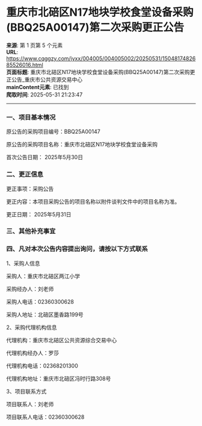 # 重庆市北碚区N17地块学校食堂设备采购(BBQ25A00147)第二次采购更正公告

**来源**: 第 1 页第 5 个元素  
**URL**: https://www.cqggzy.com/jyxx/004005/004005002/20250531/1504817482685526016.html  
**页面标题**: 重庆市北碚区N17地块学校食堂设备采购(BBQ25A00147)第二次采购更正公告_重庆市公共资源交易中心  
**mainContent元素**: 已找到  
**爬取时间**: 2025-05-31 21:23:47

---

### 一、项目基本情况

原公告的采购项目编号：BBQ25A00147

原公告的采购项目名称：重庆市北碚区N17地块学校食堂设备采购

首次公告日期： 2025年5月30日

### 二、更正信息

更正事项：采购公告

更正内容：本项目采购公告的项目名称以附件谈判文件中的项目名称为准。 

更正日期： 2025年5月31日

### 三、其他补充事宜

### 四、凡对本次公告内容提出询问，请按以下方式联系

1、采购人信息

采购人：重庆市北碚区两江小学

采购经办人：刘老师

采购人电话：02360300628

采购人地址：北碚区墨香路199号

2、采购代理机构信息

代理机构：重庆市北碚区公共资源综合交易中心

代理机构经办人：罗莎

代理机构电话：02368201300

代理机构地址：重庆市北碚区冯时行路308号

3、项目联系方式

项目联系人：刘老师

项目联系人电话：02360300628

